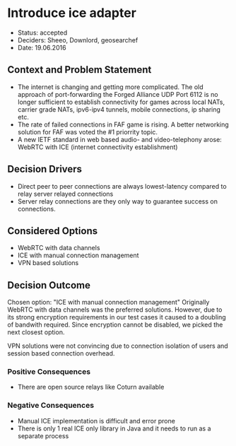 # Introduce ice adapter

* Status: accepted
* Deciders: Sheeo, Downlord, geosearchef
* Date: 19.06.2016

## Context and Problem Statement

* The internet is changing and getting more complicated. The old approach of port-forwarding the Forged Alliance UDP Port 6112 is no longer sufficient to establish connectivity for games across local NATs, carrier grade NATs, ipv6-ipv4 tunnels, mobile connections, ip sharing etc.
* The rate of failed connections in FAF game is rising. A better networking solution for FAF was voted the #1 priorrity topic.
* A new IETF standard in web based audio- and video-telephony arose: WebRTC with ICE (internet connectivity establishment)

## Decision Drivers <!-- optional -->

* Direct peer to peer connections are always lowest-latency compared to relay server relayed connections
* Server relay connections are they only way to guarantee success on connections.

## Considered Options

* WebRTC with data channels
* ICE with manual connection management
* VPN based solutions

## Decision Outcome

Chosen option: "ICE with manual connection management"
Originally WebRTC with data channels was the preferred solutions. However, due to its strong encryption requirements in our test cases it caused to a doubling of bandwith required. Since encryption cannot be disabled, we picked the next closest option.

VPN solutions were not convincing due to connection isolation of users and session based connection overhead.

### Positive Consequences <!-- optional -->

* There are open source relays like Coturn available

### Negative Consequences <!-- optional -->

* Manual ICE implementation is difficult and error prone
* There is only 1 real ICE only library in Java and it needs to run as a separate process
